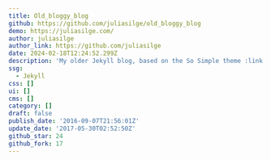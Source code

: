 ```yaml
---
title: Old_bloggy_blog
github: https://github.com/juliasilge/old_bloggy_blog
demo: https://juliasilge.com/
author: juliasilge
author_link: https://github.com/juliasilge
date: 2024-02-18T12:24:52.299Z
description: 'My older Jekyll blog, based on the So Simple theme :link:'
ssg:
  - Jekyll
css: []
ui: []
cms: []
category: []
draft: false
publish_date: '2016-09-07T21:56:01Z'
update_date: '2017-05-30T02:52:50Z'
github_star: 24
github_fork: 17
---
```

